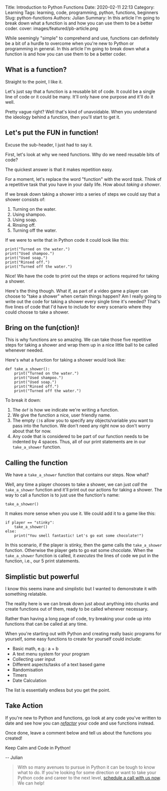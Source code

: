 Title: Introduction to Python Functions
Date: 2020-02-11 22:13
Category: Learning
Tags: learning, code, programming, python, functions, beginners
Slug: python-functions
Authors: Julian
Summary: In this article I'm going to break down what a function is and how you can use them to be a better coder.
cover: images/featured/pb-article.png

While seemingly "simple" to comprehend and use, functions can definitely be a bit of a hurdle to overcome when you're new to Python or programming in general.
In this article I'm going to break down what a function is and how you can use them to be a better coder.

## What is a function?

Straight to the point, I like it.

Let's just say that a function is a reusable bit of code. It could be a single line of code or it could be many. It'll only have one purpose and it'll do it well.

Pretty vague right? Well that's kind of unavoidable. When you understand the ideology behind a function, then you'll start to get it.


## Let's put the FUN in function!

Excuse the sub-header, I just had to say it.

First, let's look at why we need functions. Why do we need reusable bits of code?

The quickest answer is that it makes repetition easy.

For a moment, let's replace the word "function" with the word *task*. Think of a repetitive task that you have in your daily life. How about *taking a shower*.

If we break down taking a shower into a series of steps we could say that a shower consists of:

1. Turning on the water.
2. Using shampoo.
3. Using soap.
4. Rinsing off.
5. Turning off the water.

If we were to write that in Python code it could look like this:

~~~~
print("Turned on the water.")
print("Used shampoo.")
print("Used soap.")
print("Rinsed off.")
print("Turned off the water.")
~~~~

Nice! We have the code to print out the steps or actions required for taking a shower.

Here's the thing though. What if, as part of a video game a player can choose to "take a shower" when certain things happen? Am I really going to write out the code for taking a shower every single time it's needed? That's five lines of code that I'd have to include for every scenario where they could choose to take a shower.


## Bring on the fun(ction)!

This is why functions are so amazing. We can take those five repetitive steps for taking a shower and wrap them up in a nice little ball to be called whenever needed.

Here's what a function for taking a shower would look like:

~~~~
def take_a_shower():
    print("Turned on the water.")
    print("Used shampoo.")
    print("Used soap.")
    print("Rinsed off.")
    print("Turned off the water.")
~~~~

To break it down:

1. The `def` is how we indicate we're writing a function.
2. We give the function a nice, user friendly name.
3. The empty `()`s allow you to specify any objects/variable you want to pass into the function. We don't need any right now so don't worry about that for now.
4. Any code that is considered to be part of our function needs to be indented by 4 spaces. Thus, all of our print statements are in our `take_a_shower` function.


## Calling the function

We have a `take_a_shower` function that contains our steps. Now what?

Well, any time a player chooses to take a shower, we can just *call* the `take_a_shower` function and it'll print out our actions for taking a shower. The way to call a function is to just use the function's name:

~~~~
take_a_shower()
~~~~

It makes more sense when you use it. We could add it to a game like this:

~~~~
if player == "stinky":
    take_a_shower()
else:
    print("You smell fantastic! Let's go eat some chocolate!")
~~~~

In this scenario, if the player is stinky, then the game calls the `take_a_shower` function. Otherwise the player gets to go eat some chocolate.
When the `take_a_shower` function is called, it *executes* the lines of code we put in the function, i.e., our 5 print statements.


## Simplistic but powerful

I know this seems inane and simplistic but I wanted to demonstrate it with something relatable.

The reality here is we can break down just about anything into chunks and create functions out of them, ready to be called whenever necessary.

Rather than having a long page of code, try breaking your code up into functions that can be called at any time.

When you're starting out with Python and creating really basic programs for yourself, some easy functions to create for yourself could include:

- Basic math, e.g.: a + b
- A text menu system for your program
- Collecting user input
- Different aspects/tasks of a text based game
- Randomisation
- Timers
- Date Calculation

The list is essentially endless but you get the point.


## Take Action

If you're new to Python and functions, go look at any code you've written to date and see how you can [*refactor*](https://pybit.es/refactoring.html) your code and use functions instead.

Once done, leave a comment below and tell us about the functions you created!

Keep Calm and Code in Python!

-- Julian

> With so many avenues to pursue in Python it can be tough to know what to do. If you're looking for some direction or want to take your Python code and career to the next level, [schedule a call with us now](https://go.oncehub.com/pybites). We can help!